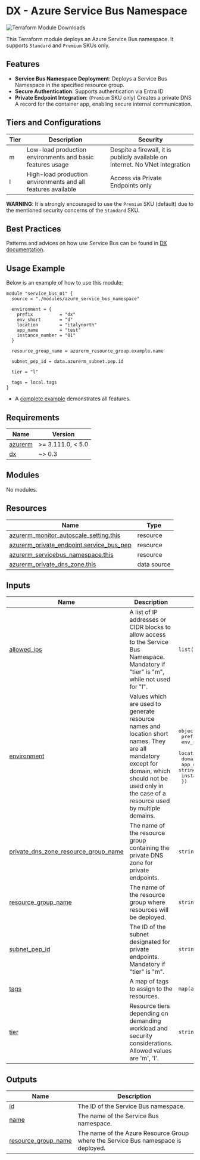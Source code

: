 # DX - Azure Service Bus Namespace

![Terraform Module Downloads](https://img.shields.io/terraform/module/dm/pagopa-dx/azure-service-bus-namespace/azurerm?logo=terraform&label=downloads&cacheSeconds=5000&link=https%3A%2F%2Fregistry.terraform.io%2Fmodules%2Fpagopa-dx%2Fazure-service-bus-namespace%2Fazurerm%2Flatest)

This Terraform module deploys an Azure Service Bus namespace. It supports `Standard` and `Premium` SKUs only.

## Features

- **Service Bus Namespace Deployment**: Deploys a Service Bus Namespace in the specified resource group.
- **Secure Authentication**: Supports authentication via Entra ID
- **Private Endpoint Integration**: (`Premium` SKU only) Creates a private DNS A record for the container app, enabling secure internal communication.

## Tiers and Configurations

| Tier | Description                                                  | Security                                                                      |
|------|--------------------------------------------------------------|-------------------------------------------------------------------------------|
| m    | Low-load production environments and basic features usage    | Despite a firewall, it is publicly available on internet. No VNet integration |
| l    | High-load production environments and all features available | Access via Private Endpoints only                                             |

**WARNING**: It is strongly encouraged to use the `Premium` SKU (default) due to the mentioned security concerns of the `Standard` SKU.

## Best Practices

Patterns and advices on how use Service Bus can be found in [DX documentation](https://pagopa.github.io/dx/docs/infrastructure/azure/using-service-bus).

## Usage Example

Below is an example of how to use this module:

```hcl
module "service_bus_01" {
  source = "./modules/azure_service_bus_namespace"

  environment = {
    prefix          = "dx"
    env_short       = "d"
    location        = "italynorth"
    app_name        = "test"
    instance_number = "01"
  }

  resource_group_name = azurerm_resource_group.example.name

  subnet_pep_id = data.azurerm_subnet.pep.id

  tier = "l"

  tags = local.tags
}
```

- A [complete example](https://github.com/pagopa-dx/terraform-azurerm-azure-services-bus-namespace/tree/main/examples/complete) demonstrates all features.

<!-- markdownlint-disable -->
<!-- BEGIN_TF_DOCS -->
## Requirements

| Name | Version |
|------|---------|
| <a name="requirement_azurerm"></a> [azurerm](#requirement\_azurerm) | >= 3.111.0, < 5.0 |
| <a name="requirement_dx"></a> [dx](#requirement\_dx) | ~> 0.3 |

## Modules

No modules.

## Resources

| Name | Type |
|------|------|
| [azurerm_monitor_autoscale_setting.this](https://registry.terraform.io/providers/hashicorp/azurerm/latest/docs/resources/monitor_autoscale_setting) | resource |
| [azurerm_private_endpoint.service_bus_pep](https://registry.terraform.io/providers/hashicorp/azurerm/latest/docs/resources/private_endpoint) | resource |
| [azurerm_servicebus_namespace.this](https://registry.terraform.io/providers/hashicorp/azurerm/latest/docs/resources/servicebus_namespace) | resource |
| [azurerm_private_dns_zone.this](https://registry.terraform.io/providers/hashicorp/azurerm/latest/docs/data-sources/private_dns_zone) | data source |

## Inputs

| Name | Description | Type | Default | Required |
|------|-------------|------|---------|:--------:|
| <a name="input_allowed_ips"></a> [allowed\_ips](#input\_allowed\_ips) | A list of IP addresses or CIDR blocks to allow access to the Service Bus Namespace. Mandatory if "tier" is "m", while not used for "l". | `list(string)` | `null` | no |
| <a name="input_environment"></a> [environment](#input\_environment) | Values which are used to generate resource names and location short names. They are all mandatory except for domain, which should not be used only in the case of a resource used by multiple domains. | <pre>object({<br/>    prefix          = string<br/>    env_short       = string<br/>    location        = string<br/>    domain          = optional(string)<br/>    app_name        = string<br/>    instance_number = string<br/>  })</pre> | n/a | yes |
| <a name="input_private_dns_zone_resource_group_name"></a> [private\_dns\_zone\_resource\_group\_name](#input\_private\_dns\_zone\_resource\_group\_name) | The name of the resource group containing the private DNS zone for private endpoints. | `string` | `null` | no |
| <a name="input_resource_group_name"></a> [resource\_group\_name](#input\_resource\_group\_name) | The name of the resource group where resources will be deployed. | `string` | n/a | yes |
| <a name="input_subnet_pep_id"></a> [subnet\_pep\_id](#input\_subnet\_pep\_id) | The ID of the subnet designated for private endpoints. Mandatory if "tier" is "m". | `string` | `null` | no |
| <a name="input_tags"></a> [tags](#input\_tags) | A map of tags to assign to the resources. | `map(any)` | n/a | yes |
| <a name="input_tier"></a> [tier](#input\_tier) | Resource tiers depending on demanding workload and security considerations. Allowed values are 'm', 'l'. | `string` | `"l"` | no |

## Outputs

| Name | Description |
|------|-------------|
| <a name="output_id"></a> [id](#output\_id) | The ID of the Service Bus namespace. |
| <a name="output_name"></a> [name](#output\_name) | The name of the Service Bus namespace. |
| <a name="output_resource_group_name"></a> [resource\_group\_name](#output\_resource\_group\_name) | The name of the Azure Resource Group where the Service Bus namespace is deployed. |
<!-- END_TF_DOCS -->
